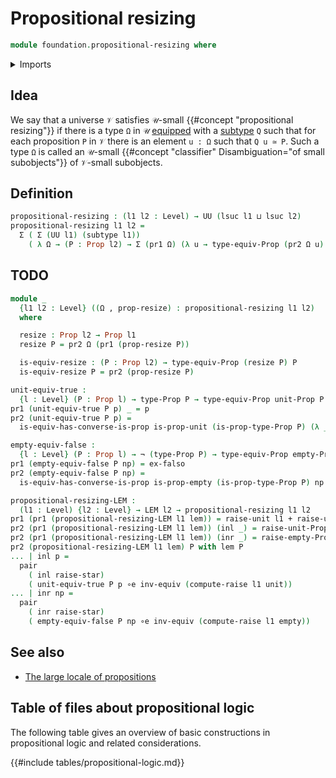 # Propositional resizing

```agda
module foundation.propositional-resizing where
```

<details><summary>Imports</summary>

```agda
open import foundation.decidable-types
open import foundation.dependent-pair-types
open import foundation.empty-types
open import foundation.law-of-excluded-middle
open import foundation.logical-equivalences
open import foundation.negation
open import foundation.raising-universe-levels
open import foundation.unit-type
open import foundation.universe-levels

open import foundation-core.coproduct-types
open import foundation-core.equivalences
open import foundation-core.propositions
open import foundation-core.subtypes
```

</details>

## Idea

We say that a universe `𝒱` satisfies `𝒰`-small
{{#concept "propositional resizing"}} if there is a type `Ω` in `𝒰`
[equipped](foundation.structure.md) with a
[subtype](foundation-core.subtypes.md) `Q` such that for each proposition `P` in
`𝒱` there is an element `u : Ω` such that `Q u ≃ P`. Such a type `Ω` is called
an `𝒰`-small {{#concept "classifier" Disambiguation="of small subobjects"}} of
`𝒱`-small subobjects.

## Definition

```agda
propositional-resizing : (l1 l2 : Level) → UU (lsuc l1 ⊔ lsuc l2)
propositional-resizing l1 l2 =
  Σ ( Σ (UU l1) (subtype l1))
    ( λ Ω → (P : Prop l2) → Σ (pr1 Ω) (λ u → type-equiv-Prop (pr2 Ω u) P))
```

## TODO

```agda
module _
  {l1 l2 : Level} ((Ω , prop-resize) : propositional-resizing l1 l2)
  where

  resize : Prop l2 → Prop l1
  resize P = pr2 Ω (pr1 (prop-resize P))

  is-equiv-resize : (P : Prop l2) → type-equiv-Prop (resize P) P
  is-equiv-resize P = pr2 (prop-resize P)

unit-equiv-true :
  {l : Level} (P : Prop l) → type-Prop P → type-equiv-Prop unit-Prop P
pr1 (unit-equiv-true P p) _ = p
pr2 (unit-equiv-true P p) =
  is-equiv-has-converse-is-prop is-prop-unit (is-prop-type-Prop P) (λ _ → star)

empty-equiv-false :
  {l : Level} (P : Prop l) → ¬ (type-Prop P) → type-equiv-Prop empty-Prop P
pr1 (empty-equiv-false P np) = ex-falso
pr2 (empty-equiv-false P np) =
  is-equiv-has-converse-is-prop is-prop-empty (is-prop-type-Prop P) np

propositional-resizing-LEM :
  (l1 : Level) {l2 : Level} → LEM l2 → propositional-resizing l1 l2
pr1 (pr1 (propositional-resizing-LEM l1 lem)) = raise-unit l1 + raise-unit l1
pr2 (pr1 (propositional-resizing-LEM l1 lem)) (inl _) = raise-unit-Prop l1
pr2 (pr1 (propositional-resizing-LEM l1 lem)) (inr _) = raise-empty-Prop l1
pr2 (propositional-resizing-LEM l1 lem) P with lem P
... | inl p =
  pair
    ( inl raise-star)
    ( unit-equiv-true P p ∘e inv-equiv (compute-raise l1 unit))
... | inr np =
  pair
    ( inr raise-star)
    ( empty-equiv-false P np ∘e inv-equiv (compute-raise l1 empty))
```

## See also

- [The large locale of propositions](foundation.large-locale-of-propositions.md)

## Table of files about propositional logic

The following table gives an overview of basic constructions in propositional
logic and related considerations.

{{#include tables/propositional-logic.md}}
